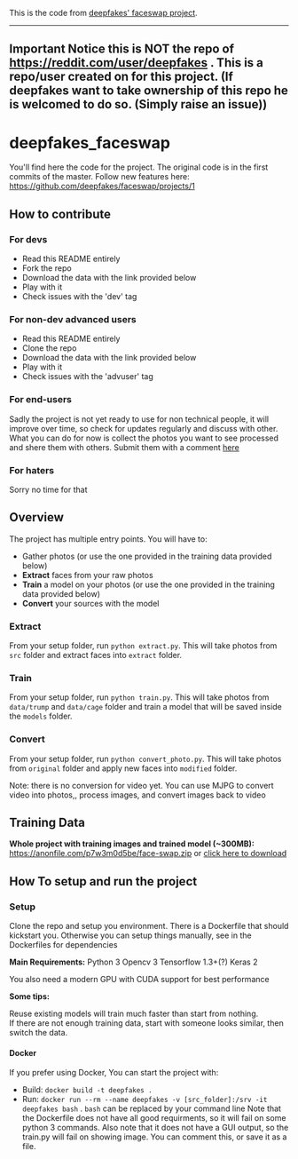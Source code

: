 This is the code from [deepfakes' faceswap project](https://www.reddit.com/user/deepfakes/).

---
**Important Notice** this is NOT the repo of https://reddit.com/user/deepfakes . This is a repo/user created on for this project.
(If deepfakes want to take ownership of this repo he is welcomed to do so. (Simply raise an issue))
---

# deepfakes_faceswap
You'll find here the code for the project. The original code is in the first commits of the master.
Follow new features here: https://github.com/deepfakes/faceswap/projects/1

## How to contribute

### For devs
 - Read this README entirely
 - Fork the repo
 - Download the data with the link provided below
 - Play with it
 - Check issues with the 'dev' tag
 
### For non-dev advanced users
 - Read this README entirely
 - Clone the repo
 - Download the data with the link provided below
 - Play with it
 - Check issues with the 'advuser' tag
 
### For end-users
Sadly the project is not yet ready to use for non technical people, it will improve over time, so check for updates regularly and discuss with other.
What you can do for now is collect the photos you want to see processed and shere them with others. Submit them with a comment [here](https://github.com/deepfakes/faceswap/issues/1)

### For haters
Sorry no time for that

## Overview
The project has multiple entry points. You will have to:
 - Gather photos (or use the one provided in the training data provided below)
 - **Extract** faces from your raw photos
 - **Train** a model on your photos (or use the one provided in the training data provided below)
 - **Convert** your sources with the model

### Extract
From your setup folder, run `python extract.py`. This will take photos from `src` folder and extract faces into `extract` folder.

### Train
From your setup folder, run `python train.py`. This will take photos from `data/trump` and `data/cage` folder and train a model that will be saved inside the `models` folder.

### Convert
From your setup folder, run `python convert_photo.py`. This will take photos from `original` folder and apply new faces into `modified` folder.

Note: there is no conversion for video yet. You can use MJPG to convert video into photos,, process images, and convert images back to video

## Training Data  
**Whole project with training images and trained model (~300MB):**  
https://anonfile.com/p7w3m0d5be/face-swap.zip or [click here to download](https://anonfile.com/p7w3m0d5be/face-swap.zip)

## How To setup and run the project

### Setup
Clone the repo and setup you environment. There is a Dockerfile that should kickstart you. Otherwise you can setup things manually, see in the Dockerfiles for dependencies

**Main Requirements:**
    Python 3
    Opencv 3
    Tensorflow 1.3+(?)
    Keras 2

You also need a modern GPU with CUDA support for best performance

**Some tips:**

Reuse existing models will train much faster than start from nothing.  
If there are not enough training data, start with someone looks similar, then switch the data.

#### Docker
If you prefer using Docker, You can start the project with:
 - Build: `docker build -t deepfakes .`
 - Run: `docker run --rm --name deepfakes -v [src_folder]:/srv -it deepfakes bash` . `bash` can be replaced by your command line 
Note that the Dockerfile does not have all good requirments, so it will fail on some python 3 commands.
Also note that it does not have a GUI output, so the train.py will fail on showing image. You can comment this, or save it as a file.
